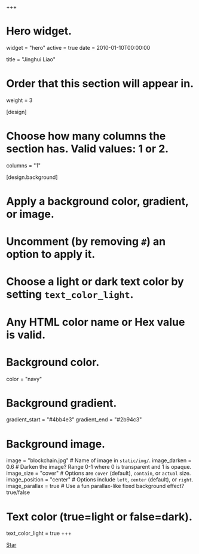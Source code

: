 +++
# Hero widget.
widget = "hero"
active = true
date = 2010-01-10T00:00:00

title = "Jinghui Liao"

# Order that this section will appear in.
weight = 3

[design]
  # Choose how many columns the section has. Valid values: 1 or 2.
  columns = "1"

[design.background]
  # Apply a background color, gradient, or image.
  #   Uncomment (by removing `#`) an option to apply it.
  #   Choose a light or dark text color by setting `text_color_light`.
  #   Any HTML color name or Hex value is valid.

  # Background color.
  color = "navy"
  
  # Background gradient.
  gradient_start = "#4bb4e3"
  gradient_end = "#2b94c3"
  
  # Background image.
  image = "blockchain.jpg"  # Name of image in `static/img/`.
  image_darken = 0.6  # Darken the image? Range 0-1 where 0 is transparent and 1 is opaque.
  image_size = "cover"  #  Options are `cover` (default), `contain`, or `actual` size.
  image_position = "center"  # Options include `left`, `center` (default), or `right`.
  image_parallax = true  # Use a fun parallax-like fixed background effect? true/false

  # Text color (true=light or false=dark).
  text_color_light = true
+++

  <span style="text-shadow: none;"><a class="github-button" href="https://github.com/gcushen/hugo-academic" data-icon="octicon-star" data-size="large" data-show-count="true" aria-label="Star this on GitHub">Star</a><script async defer src="https://buttons.github.io/buttons.js"></script></span>
